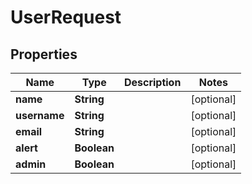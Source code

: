 

# UserRequest


## Properties

| Name | Type | Description | Notes |
|------------ | ------------- | ------------- | -------------|
|**name** | **String** |  |  [optional] |
|**username** | **String** |  |  [optional] |
|**email** | **String** |  |  [optional] |
|**alert** | **Boolean** |  |  [optional] |
|**admin** | **Boolean** |  |  [optional] |



